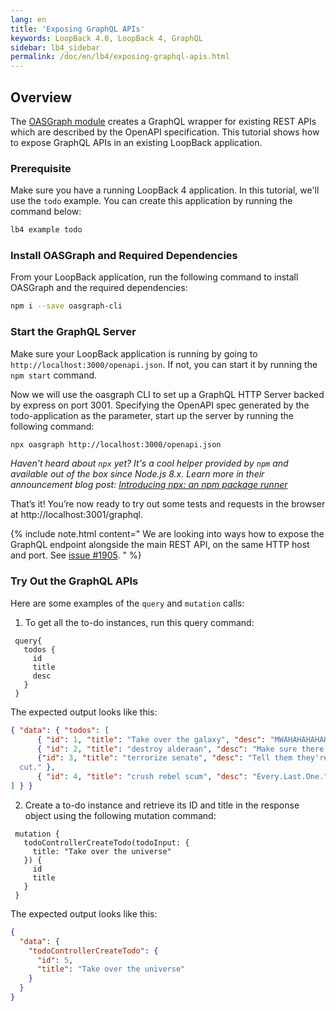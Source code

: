 ```yaml
---
lang: en
title: 'Exposing GraphQL APIs'
keywords: LoopBack 4.0, LoopBack 4, GraphQL
sidebar: lb4_sidebar
permalink: /doc/en/lb4/exposing-graphql-apis.html
---
```


## Overview

The [OASGraph module](https://www.npmjs.com/package/oasgraph) creates a GraphQL
wrapper for existing REST APIs which are described by the OpenAPI specification.
This tutorial shows how to expose GraphQL APIs in an existing LoopBack
application.

### Prerequisite

Make sure you have a running LoopBack 4 application. In this tutorial, we'll use
the `todo` example. You can create this application by running the command
below:

```sh
lb4 example todo
```

### Install OASGraph and Required Dependencies

From your LoopBack application, run the following command to install OASGraph
and the required dependencies:

```sh
npm i --save oasgraph-cli
```

### Start the GraphQL Server

Make sure your LoopBack application is running by going to
`http://localhost:3000/openapi.json`. If not, you can start it by running the
`npm start` command.

Now we will use the oasgraph CLI to set up a GraphQL HTTP Server backed by
express on port 3001. Specifying the OpenAPI spec generated by the
todo-application as the parameter, start up the server by running the following
command:

```sh
npx oasgraph http://localhost:3000/openapi.json
```

_Haven't heard about `npx` yet? It's a cool helper provided by `npm` and
available out of the box since Node.js 8.x. Learn more in their announcement
blog post:
[Introducing npx: an npm package runner](https://medium.com/@maybekatz/introducing-npx-an-npm-package-runner-55f7d4bd282b)_

That’s it! You’re now ready to try out some tests and requests in the browser at
http://localhost:3001/graphql.

{% include note.html content="
We are looking into ways how to expose the GraphQL endpoint alongside the main REST API,
on the same HTTP host and port. See
[issue #1905](https://github.com/strongloop/loopback-next/issues/1905).
" %}

### Try Out the GraphQL APIs

Here are some examples of the `query` and `mutation` calls:

1. To get all the to-do instances, run this query command:

```
 query{
   todos {
     id
     title
     desc
   }
 }
```

The expected output looks like this:

```json
{ "data": { "todos": [
      { "id": 1, "title": "Take over the galaxy", "desc": "MWAHAHAHAHAHAHAHAHAHAHAHAHAHAHAHAHAHA" },
      { "id": 2, "title": "destroy alderaan", "desc": "Make sure there are no survivors left!" },
      {"id": 3, "title": "terrorize senate", "desc": "Tell them they're getting a budget
  cut." },
      { "id": 4, "title": "crush rebel scum", "desc": "Every.Last.One." }
] } }
```

2. Create a to-do instance and retrieve its ID and title in the response object
   using the following mutation command:

```
 mutation {
   todoControllerCreateTodo(todoInput: {
     title: "Take over the universe"
   }) {
     id
     title
   }
 }
```

The expected output looks like this:

```json
{
  "data": {
    "todoControllerCreateTodo": {
      "id": 5,
      "title": "Take over the universe"
    }
  }
}
```

